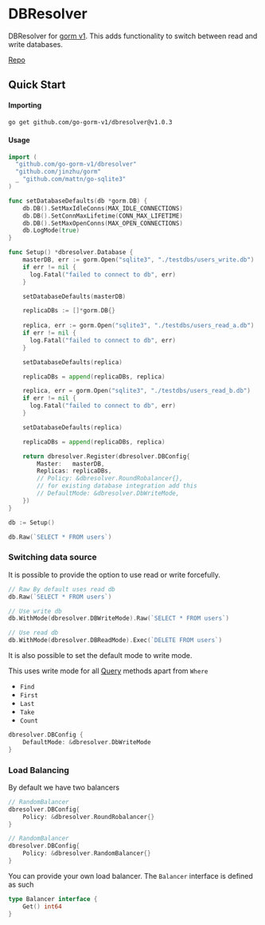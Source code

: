 <!--
  Title: DBResolver
  Description: Resolve between read and write database automatically for gorm. go-gorm-v1 ,dbresolver
  Author: amitavaghosh1
  -->

# DBResolver

DBResolver for [gorm v1](https://v1.gorm.io/docs/index.html). This adds functionality to switch between read and write databases.

[Repo](https://github.com/go-gorm-v1/dbresolver)


## Quick Start

#### Importing

```bash
go get github.com/go-gorm-v1/dbresolver@v1.0.3 
```


#### Usage

```go
import (
  "github.com/go-gorm-v1/dbresolver"
  "github.com/jinzhu/gorm"
  _ "github.com/mattn/go-sqlite3"
)

func setDatabaseDefaults(db *gorm.DB) {
	db.DB().SetMaxIdleConns(MAX_IDLE_CONNECTIONS)
	db.DB().SetConnMaxLifetime(CONN_MAX_LIFETIME)
	db.DB().SetMaxOpenConns(MAX_OPEN_CONNECTIONS)
	db.LogMode(true)
}

func Setup() *dbresolver.Database {
    masterDB, err := gorm.Open("sqlite3", "./testdbs/users_write.db")
    if err != nil {
      log.Fatal("failed to connect to db", err)
    }

    setDatabaseDefaults(masterDB)

    replicaDBs := []*gorm.DB{}
    
    replica, err := gorm.Open("sqlite3", "./testdbs/users_read_a.db")
    if err != nil {
      log.Fatal("failed to connect to db", err)
    }

    setDatabaseDefaults(replica)

    replicaDBs = append(replicaDBs, replica)

    replica, err = gorm.Open("sqlite3", "./testdbs/users_read_b.db")
    if err != nil {
      log.Fatal("failed to connect to db", err)
    }

    setDatabaseDefaults(replica)

    replicaDBs = append(replicaDBs, replica)

    return dbresolver.Register(dbresolver.DBConfig{
        Master:   masterDB,
        Replicas: replicaDBs,
        // Policy: &dbresolver.RoundRobalancer{},
        // for existing database integration add this
        // DefaultMode: &dbresolver.DbWriteMode,
    })
}

db := Setup()

db.Raw(`SELECT * FROM users`)
```


### Switching data source

It is possible to provide the option to use read or write forcefully.

```go
// Raw By default uses read db
db.Raw(`SELECT * FROM users`)

// Use write db
db.WithMode(dbresolver.DBWriteMode).Raw(`SELECT * FROM users`)

// Use read db
db.WithMode(dbresolver.DBReadMode).Exec(`DELETE FROM users`)
```

It is also possible to set the default mode to write mode. 

This uses write mode for all [Query](https://v1.gorm.io/docs/query.html) methods apart from `Where`

- `Find`
- `First`
- `Last`
- `Take`
- `Count`

```go
dbresolver.DBConfig {
    DefaultMode: &dbresolver.DbWriteMode
}
```


### Load Balancing

By default we have two balancers

```go
// RandomBalancer
dbresolver.DBConfig{
    Policy: &dbresolver.RoundRobalancer{}
}

// RandomBalancer
dbresolver.DBConfig{
    Policy: &dbresolver.RandomBalancer{}
}
```

You can provide your own load balancer. The `Balancer` interface is defined as such

```go
type Balancer interface {
    Get() int64
}
```


